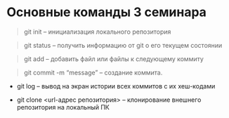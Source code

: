 # Основные команды 3 семинара

> git init – инициализация локального репозитория

> git status – получить информацию от git о его текущем состоянии

> git add – добавить файл или файлы к следующему коммиту

> git commit -m “message” – создание коммита.

 * git log – вывод на экран истории всех коммитов с их хеш-кодами

 * git clone <url-адрес репозитория> – клонирование внешнего репозитория на
локальный ПК
